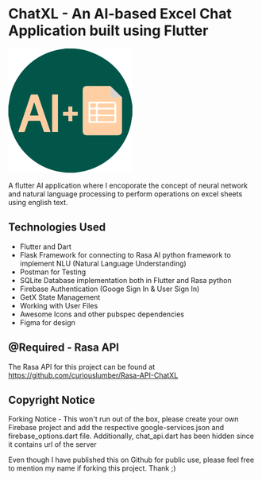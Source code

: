 # ChatXL - An AI-based Excel Chat Application built using Flutter

<img src="https://github.com/curiouslumber/ChatDB/blob/main/images/icon.svg" width="250">

A flutter AI application where I encoporate the concept of neural network and natural language processing to perform operations on excel sheets using english text.

<!-- <img src="https://github.com/curiouslumber/ChatDB/blob/main/images/pages/page2.png" width="200" hspace="30" > <img src="https://github.com/curiouslumber/ChatDB/blob/main/images/pages/page3.png" width="200" hspace="30"> -->

## Technologies Used
- Flutter and Dart
- Flask Framework for connecting to Rasa AI python framework to implement NLU (Natural Language Understanding)
- Postman for Testing
- SQLite Database implementation both in Flutter and Rasa python
- Firebase Authentication (Googe Sign In & User Sign In)
- GetX State Management
- Working with User Files
- Awesome Icons and other pubspec dependencies
- Figma for design

## @Required - Rasa API
The Rasa API for this project can be found at https://github.com/curiouslumber/Rasa-API-ChatXL

## Copyright Notice
Forking Notice - 
This won't run out of the box, please create your own Firebase project and add the respective google-services.json and firebase_options.dart file.
Additionally, chat_api.dart has been hidden since it contains url of the server

Even though I have published this on Github for public use, please feel free to mention my name if forking this project. Thank ;) <br>
